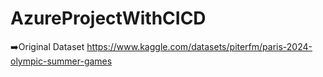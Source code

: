 # AzureProjectWithCICD

➡️Original Dataset
https://www.kaggle.com/datasets/piterfm/paris-2024-olympic-summer-games
